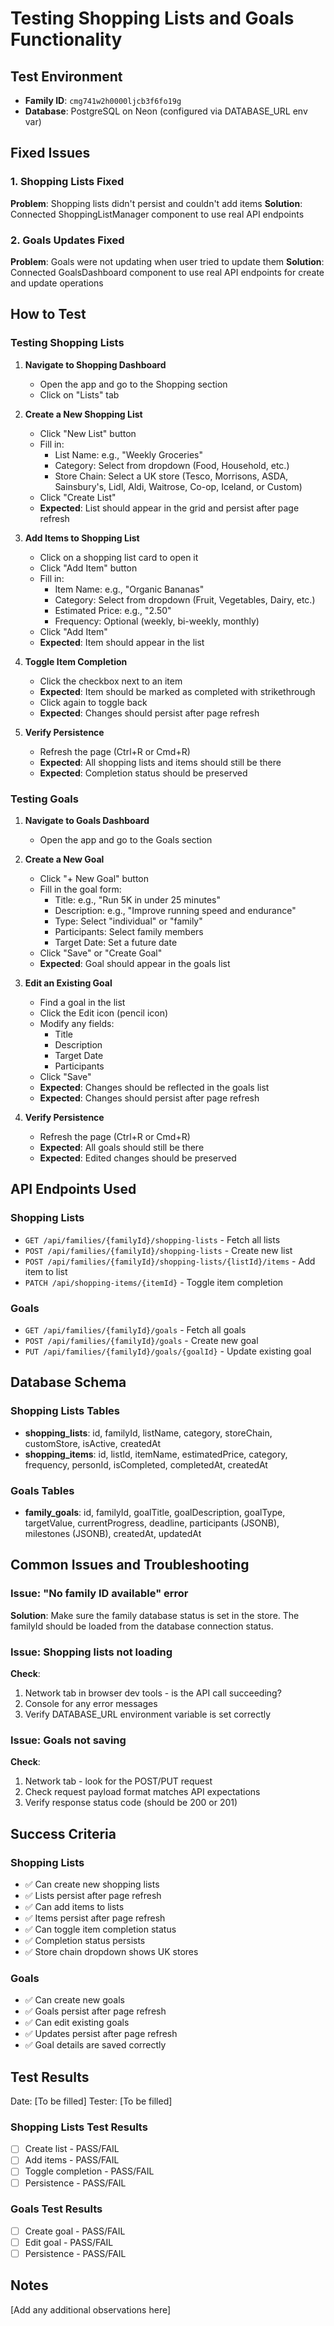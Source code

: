 # Testing Shopping Lists and Goals Functionality

## Test Environment
- **Family ID**: `cmg741w2h0000ljcb3f6fo19g`
- **Database**: PostgreSQL on Neon (configured via DATABASE_URL env var)

## Fixed Issues

### 1. Shopping Lists Fixed
**Problem**: Shopping lists didn't persist and couldn't add items
**Solution**: Connected ShoppingListManager component to use real API endpoints

### 2. Goals Updates Fixed
**Problem**: Goals were not updating when user tried to update them
**Solution**: Connected GoalsDashboard component to use real API endpoints for create and update operations

## How to Test

### Testing Shopping Lists

1. **Navigate to Shopping Dashboard**
   - Open the app and go to the Shopping section
   - Click on "Lists" tab

2. **Create a New Shopping List**
   - Click "New List" button
   - Fill in:
     - List Name: e.g., "Weekly Groceries"
     - Category: Select from dropdown (Food, Household, etc.)
     - Store Chain: Select a UK store (Tesco, Morrisons, ASDA, Sainsbury's, Lidl, Aldi, Waitrose, Co-op, Iceland, or Custom)
   - Click "Create List"
   - **Expected**: List should appear in the grid and persist after page refresh

3. **Add Items to Shopping List**
   - Click on a shopping list card to open it
   - Click "Add Item" button
   - Fill in:
     - Item Name: e.g., "Organic Bananas"
     - Category: Select from dropdown (Fruit, Vegetables, Dairy, etc.)
     - Estimated Price: e.g., "2.50"
     - Frequency: Optional (weekly, bi-weekly, monthly)
   - Click "Add Item"
   - **Expected**: Item should appear in the list

4. **Toggle Item Completion**
   - Click the checkbox next to an item
   - **Expected**: Item should be marked as completed with strikethrough
   - Click again to toggle back
   - **Expected**: Changes should persist after page refresh

5. **Verify Persistence**
   - Refresh the page (Ctrl+R or Cmd+R)
   - **Expected**: All shopping lists and items should still be there
   - **Expected**: Completion status should be preserved

### Testing Goals

1. **Navigate to Goals Dashboard**
   - Open the app and go to the Goals section

2. **Create a New Goal**
   - Click "+ New Goal" button
   - Fill in the goal form:
     - Title: e.g., "Run 5K in under 25 minutes"
     - Description: e.g., "Improve running speed and endurance"
     - Type: Select "individual" or "family"
     - Participants: Select family members
     - Target Date: Set a future date
   - Click "Save" or "Create Goal"
   - **Expected**: Goal should appear in the goals list

3. **Edit an Existing Goal**
   - Find a goal in the list
   - Click the Edit icon (pencil icon)
   - Modify any fields:
     - Title
     - Description
     - Target Date
     - Participants
   - Click "Save"
   - **Expected**: Changes should be reflected in the goals list
   - **Expected**: Changes should persist after page refresh

4. **Verify Persistence**
   - Refresh the page (Ctrl+R or Cmd+R)
   - **Expected**: All goals should still be there
   - **Expected**: Edited changes should be preserved

## API Endpoints Used

### Shopping Lists
- `GET /api/families/{familyId}/shopping-lists` - Fetch all lists
- `POST /api/families/{familyId}/shopping-lists` - Create new list
- `POST /api/families/{familyId}/shopping-lists/{listId}/items` - Add item to list
- `PATCH /api/shopping-items/{itemId}` - Toggle item completion

### Goals
- `GET /api/families/{familyId}/goals` - Fetch all goals
- `POST /api/families/{familyId}/goals` - Create new goal
- `PUT /api/families/{familyId}/goals/{goalId}` - Update existing goal

## Database Schema

### Shopping Lists Tables
- **shopping_lists**: id, familyId, listName, category, storeChain, customStore, isActive, createdAt
- **shopping_items**: id, listId, itemName, estimatedPrice, category, frequency, personId, isCompleted, completedAt, createdAt

### Goals Tables
- **family_goals**: id, familyId, goalTitle, goalDescription, goalType, targetValue, currentProgress, deadline, participants (JSONB), milestones (JSONB), createdAt, updatedAt

## Common Issues and Troubleshooting

### Issue: "No family ID available" error
**Solution**: Make sure the family database status is set in the store. The familyId should be loaded from the database connection status.

### Issue: Shopping lists not loading
**Check**:
1. Network tab in browser dev tools - is the API call succeeding?
2. Console for any error messages
3. Verify DATABASE_URL environment variable is set correctly

### Issue: Goals not saving
**Check**:
1. Network tab - look for the POST/PUT request
2. Check request payload format matches API expectations
3. Verify response status code (should be 200 or 201)

## Success Criteria

### Shopping Lists
- ✅ Can create new shopping lists
- ✅ Lists persist after page refresh
- ✅ Can add items to lists
- ✅ Items persist after page refresh
- ✅ Can toggle item completion status
- ✅ Completion status persists
- ✅ Store chain dropdown shows UK stores

### Goals
- ✅ Can create new goals
- ✅ Goals persist after page refresh
- ✅ Can edit existing goals
- ✅ Updates persist after page refresh
- ✅ Goal details are saved correctly

## Test Results

Date: [To be filled]
Tester: [To be filled]

### Shopping Lists Test Results
- [ ] Create list - PASS/FAIL
- [ ] Add items - PASS/FAIL
- [ ] Toggle completion - PASS/FAIL
- [ ] Persistence - PASS/FAIL

### Goals Test Results
- [ ] Create goal - PASS/FAIL
- [ ] Edit goal - PASS/FAIL
- [ ] Persistence - PASS/FAIL

## Notes
[Add any additional observations here]
